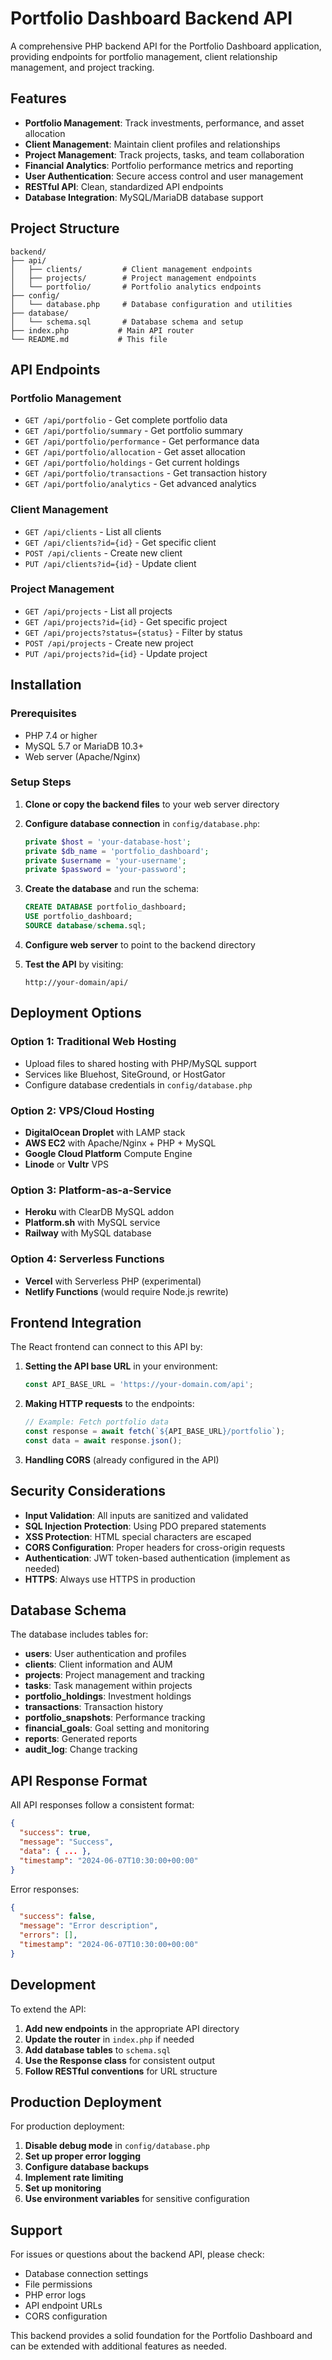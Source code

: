 
# Portfolio Dashboard Backend API

A comprehensive PHP backend API for the Portfolio Dashboard application, providing endpoints for portfolio management, client relationship management, and project tracking.

## Features

- **Portfolio Management**: Track investments, performance, and asset allocation
- **Client Management**: Maintain client profiles and relationships
- **Project Management**: Track projects, tasks, and team collaboration
- **Financial Analytics**: Portfolio performance metrics and reporting
- **User Authentication**: Secure access control and user management
- **RESTful API**: Clean, standardized API endpoints
- **Database Integration**: MySQL/MariaDB database support

## Project Structure

```
backend/
├── api/
│   ├── clients/         # Client management endpoints
│   ├── projects/        # Project management endpoints
│   └── portfolio/       # Portfolio analytics endpoints
├── config/
│   └── database.php     # Database configuration and utilities
├── database/
│   └── schema.sql       # Database schema and setup
├── index.php           # Main API router
└── README.md           # This file
```

## API Endpoints

### Portfolio Management
- `GET /api/portfolio` - Get complete portfolio data
- `GET /api/portfolio/summary` - Get portfolio summary
- `GET /api/portfolio/performance` - Get performance data
- `GET /api/portfolio/allocation` - Get asset allocation
- `GET /api/portfolio/holdings` - Get current holdings
- `GET /api/portfolio/transactions` - Get transaction history
- `GET /api/portfolio/analytics` - Get advanced analytics

### Client Management
- `GET /api/clients` - List all clients
- `GET /api/clients?id={id}` - Get specific client
- `POST /api/clients` - Create new client
- `PUT /api/clients?id={id}` - Update client

### Project Management
- `GET /api/projects` - List all projects
- `GET /api/projects?id={id}` - Get specific project
- `GET /api/projects?status={status}` - Filter by status
- `POST /api/projects` - Create new project
- `PUT /api/projects?id={id}` - Update project

## Installation

### Prerequisites
- PHP 7.4 or higher
- MySQL 5.7 or MariaDB 10.3+
- Web server (Apache/Nginx)

### Setup Steps

1. **Clone or copy the backend files** to your web server directory

2. **Configure database connection** in `config/database.php`:
   ```php
   private $host = 'your-database-host';
   private $db_name = 'portfolio_dashboard';
   private $username = 'your-username';
   private $password = 'your-password';
   ```

3. **Create the database** and run the schema:
   ```sql
   CREATE DATABASE portfolio_dashboard;
   USE portfolio_dashboard;
   SOURCE database/schema.sql;
   ```

4. **Configure web server** to point to the backend directory

5. **Test the API** by visiting:
   ```
   http://your-domain/api/
   ```

## Deployment Options

### Option 1: Traditional Web Hosting
- Upload files to shared hosting with PHP/MySQL support
- Services like Bluehost, SiteGround, or HostGator
- Configure database credentials in `config/database.php`

### Option 2: VPS/Cloud Hosting
- **DigitalOcean Droplet** with LAMP stack
- **AWS EC2** with Apache/Nginx + PHP + MySQL
- **Google Cloud Platform** Compute Engine
- **Linode** or **Vultr** VPS

### Option 3: Platform-as-a-Service
- **Heroku** with ClearDB MySQL addon
- **Platform.sh** with MySQL service
- **Railway** with MySQL database

### Option 4: Serverless Functions
- **Vercel** with Serverless PHP (experimental)
- **Netlify Functions** (would require Node.js rewrite)

## Frontend Integration

The React frontend can connect to this API by:

1. **Setting the API base URL** in your environment:
   ```javascript
   const API_BASE_URL = 'https://your-domain.com/api';
   ```

2. **Making HTTP requests** to the endpoints:
   ```javascript
   // Example: Fetch portfolio data
   const response = await fetch(`${API_BASE_URL}/portfolio`);
   const data = await response.json();
   ```

3. **Handling CORS** (already configured in the API)

## Security Considerations

- **Input Validation**: All inputs are sanitized and validated
- **SQL Injection Protection**: Using PDO prepared statements
- **XSS Protection**: HTML special characters are escaped
- **CORS Configuration**: Proper headers for cross-origin requests
- **Authentication**: JWT token-based authentication (implement as needed)
- **HTTPS**: Always use HTTPS in production

## Database Schema

The database includes tables for:
- **users**: User authentication and profiles
- **clients**: Client information and AUM
- **projects**: Project management and tracking
- **tasks**: Task management within projects
- **portfolio_holdings**: Investment holdings
- **transactions**: Transaction history
- **portfolio_snapshots**: Performance tracking
- **financial_goals**: Goal setting and monitoring
- **reports**: Generated reports
- **audit_log**: Change tracking

## API Response Format

All API responses follow a consistent format:

```json
{
  "success": true,
  "message": "Success",
  "data": { ... },
  "timestamp": "2024-06-07T10:30:00+00:00"
}
```

Error responses:
```json
{
  "success": false,
  "message": "Error description",
  "errors": [],
  "timestamp": "2024-06-07T10:30:00+00:00"
}
```

## Development

To extend the API:

1. **Add new endpoints** in the appropriate API directory
2. **Update the router** in `index.php` if needed
3. **Add database tables** to `schema.sql`
4. **Use the Response class** for consistent output
5. **Follow RESTful conventions** for URL structure

## Production Deployment

For production deployment:

1. **Disable debug mode** in `config/database.php`
2. **Set up proper error logging**
3. **Configure database backups**
4. **Implement rate limiting**
5. **Set up monitoring**
6. **Use environment variables** for sensitive configuration

## Support

For issues or questions about the backend API, please check:
- Database connection settings
- File permissions
- PHP error logs
- API endpoint URLs
- CORS configuration

This backend provides a solid foundation for the Portfolio Dashboard and can be extended with additional features as needed.
```


